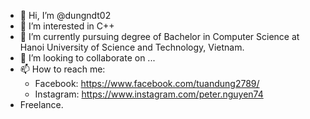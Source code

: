 
- 👋 Hi, I’m @dungndt02
- 👀 I’m interested in C++
- 🌱 I’m currently pursuing degree of Bachelor in Computer Science at Hanoi University of Science and Technology, Vietnam.
- 💞️ I’m looking to collaborate on ...
- 📫 How to reach me:
    - Facebook: https://www.facebook.com/tuandung2789/
    - Instagram: https://www.instagram.com/peter.nguyen74
- Freelance.
